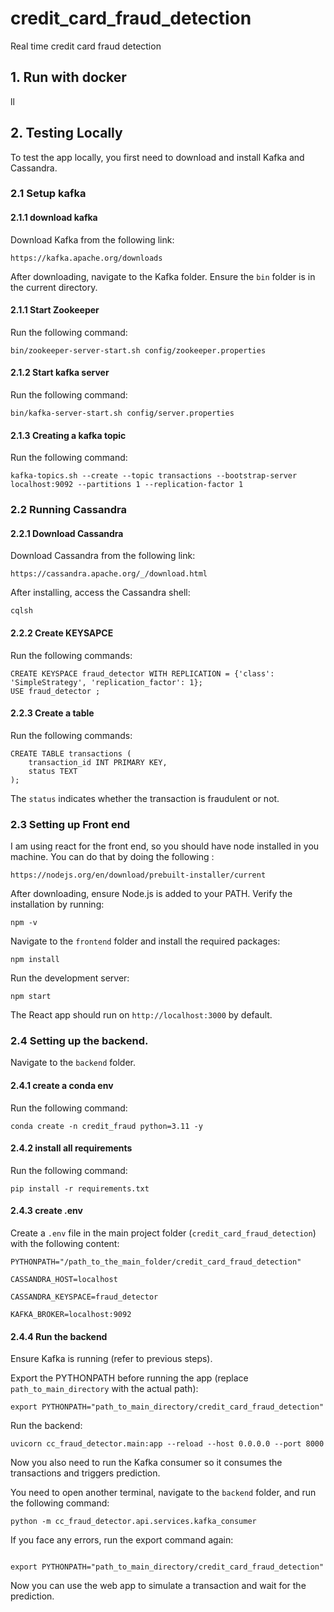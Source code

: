 # credit_card_fraud_detection

Real time credit card fraud detection

## 1. Run with docker

ll

## 2. Testing Locally

To test the app locally, you first need to download and install Kafka and Cassandra.

### 2.1 Setup kafka

#### 2.1.1 download kafka

Download Kafka from the following link:

```
https://kafka.apache.org/downloads
```

After downloading, navigate to the Kafka folder. Ensure the `bin` folder is in the current directory.

#### 2.1.1 Start Zookeeper

Run the following command:

```
bin/zookeeper-server-start.sh config/zookeeper.properties
```

#### 2.1.2 Start kafka server

Run the following command:

```
bin/kafka-server-start.sh config/server.properties
```

#### 2.1.3 Creating a kafka topic

Run the following command:

```
kafka-topics.sh --create --topic transactions --bootstrap-server localhost:9092 --partitions 1 --replication-factor 1
```

### 2.2 Running Cassandra

#### 2.2.1 Download Cassandra

Download Cassandra from the following link:

```
https://cassandra.apache.org/_/download.html
```

After installing, access the Cassandra shell:

```
cqlsh
```

#### 2.2.2 Create KEYSAPCE

Run the following commands:

```
CREATE KEYSPACE fraud_detector WITH REPLICATION = {'class': 'SimpleStrategy', 'replication_factor': 1};
USE fraud_detector ;
```

#### 2.2.3 Create a table

Run the following commands:

```
CREATE TABLE transactions (
    transaction_id INT PRIMARY KEY,
    status TEXT
);
```

The `status` indicates whether the transaction is fraudulent or not.

### 2.3 Setting up Front end

I am using react for the front end, so you should have node installed in you machine. You can do that by doing the following :

```
https://nodejs.org/en/download/prebuilt-installer/current
```

After downloading, ensure Node.js is added to your PATH. Verify the installation by running:

```
npm -v
```

Navigate to the `frontend` folder and install the required packages:

```
npm install 
```

Run the development server:

```
npm start
```

The React app should run on `http://localhost:3000` by default.

### 2.4 Setting up the backend.

Navigate to the `backend` folder.

#### 2.4.1 create a conda env

Run the following command:

```
conda create -n credit_fraud python=3.11 -y
```

#### 2.4.2 install all requirements

Run the following command:

```
pip install -r requirements.txt
```

#### 2.4.3 create .env

Create a `.env` file in the main project folder (`credit_card_fraud_detection`) with the following content:

```
PYTHONPATH="/path_to_the_main_folder/credit_card_fraud_detection"

CASSANDRA_HOST=localhost

CASSANDRA_KEYSPACE=fraud_detector

KAFKA_BROKER=localhost:9092
```

#### 2.4.4 Run the backend

Ensure Kafka is running (refer to previous steps).

Export the PYTHONPATH before running the app (replace `path_to_main_directory` with the actual path):

```
export PYTHONPATH="path_to_main_directory/credit_card_fraud_detection"
```

Run the backend:

```
uvicorn cc_fraud_detector.main:app --reload --host 0.0.0.0 --port 8000
```


Now you also need to run the Kafka consumer so it consumes the transactions and triggers prediction.

You need to open another terminal, navigate to the `backend` folder, and run the following command:

```
python -m cc_fraud_detector.api.services.kafka_consumer
```

If you face any errors, run the export command again:

```

export PYTHONPATH="path_to_main_directory/credit_card_fraud_detection"
```

Now you can use the web app to simulate a transaction and wait for the prediction.
